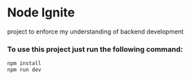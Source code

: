 # Node Ignite
project to enforce my understanding of backend development

### To use this project just run the following command:
```bash
npm install
npm run dev
```
